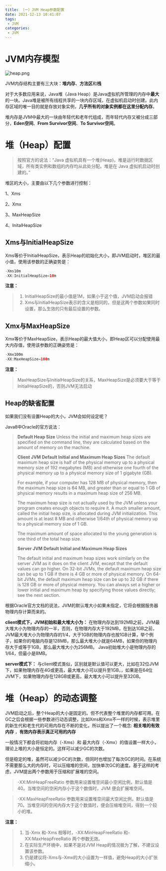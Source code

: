 ```yaml
---
title: （一）JVM Heap参数配置
date: 2021-12-13 10:41:07
tags: 
 - JVM
categories:
 - JVM
---
```


# <!-- more -->JVM内存模型

![heap.png](https://s2.loli.net/2021/12/13/w5YoMb6ETXNdLcV.png)

JVM内存结构主要有三大块：**堆内存**、**方法区**和**栈**

对于大多数应用来说，Java堆（Java Heap）是Java虚拟机所管理的内存中**最大**的一块。Java堆是被所有线程共享的一块内存区域，在虚拟机启动时创建。此内存区域的唯一目的就是存放对象实例，**几乎所有的对象实例都在这里分配内存**。

堆内存是JVM中最大的一块由年轻代和老年代组成，而年轻代内存又被分成三部分，**Eden空间**、**From Survivor空间**、**To Survivor空间**。

# 堆（Heap）配置

> 按照官方的说法：“Java 虚拟机具有一个堆(Heap)，堆是运行时数据区域，所有类实例和数组的内存均从此处分配。堆是在 Java 虚拟机启动时创建的。”

堆区的大小，主要由以下几个参数进行控制：

1、Xms

2、Xmx

3、MaxHeapSize

4、InitalHeapSize

## Xms与InitialHeapSize

Xms等价于InitialHeapSize，表示Heap的初始化大小，即JVM启动时，堆区的最小值，使用该参数的正确姿势是：

```java
-Xms10m
-XX:InitialHeapSize=10m
```

**注意：**

> 1. InitialHeapSize的最小值是1M，如果小于这个值，JVM启动会报错
> 2. Xms与InitialHeapSize表示的含义是相同的，但是这两个参数如果同时设置，那么生效的只有最后设置的参数。

## Xmx与MaxHeapSize

Xmx等价于MaxHeapSize，表示Heap的最大值大小，即Heap区可以分配使用最大内存值，使用该参数的正确姿势是：

```java
-Xmx100m
-XX:MaxHeapSize=100m
```

**注意：**

> MaxHeapSize与InitialHeapSize的关系，MaxHeapSize是必须要大于等于InitialHeapSize的，否则JVM无法启动

## Heap的缺省配置

如果我们没有设置Heap的大小，JVM会如何设定呢？

Java8中Oracle的官方说法：

> **Default Heap Size**
> Unless the initial and maximum heap sizes are specified on the command line, they are calculated based on the amount of memory on the machine.
>
> **Client JVM Default Initial and Maximum Heap Sizes**
> The default maximum heap size is half of the physical memory up to a physical memory size of 192 megabytes (MB) and otherwise one fourth of the physical memory up to a physical memory size of 1 gigabyte (GB).
>
> For example, if your computer has 128 MB of physical memory, then the maximum heap size is 64 MB, and greater than or equal to 1 GB of physical memory results in a maximum heap size of 256 MB.
>
> The maximum heap size is not actually used by the JVM unless your program creates enough objects to require it. A much smaller amount, called the initial heap size, is allocated during JVM initialization. This amount is at least 8 MB and otherwise 1/64th of physical memory up to a physical memory size of 1 GB.
>
> The maximum amount of space allocated to the young generation is one third of the total heap size.
>
> **Server JVM Default Initial and Maximum Heap Sizes**
>
> The default initial and maximum heap sizes work similarly on the server JVM as it does on the client JVM, except that the default values can go higher. On 32-bit JVMs, the default maximum heap size can be up to 1 GB if there is 4 GB or more of physical memory. On 64-bit JVMs, the default maximum heap size can be up to 32 GB if there is 128 GB or more of physical memory. You can always set a higher or lower initial and maximum heap by specifying those values directly; see the next section.

根据Oracle官方文档的说法，JVM的默认堆大小如果未指定，它将会根据服务器物理内存计算而来的。

**client模式下，JVM初始和最大堆大小为：**
在物理内存达到192MB之前，JVM最大堆大小为物理内存的一半，否则，在物理内存大于192MB，在到达1GB之前，JVM最大堆大小为物理内存的1/4，大于1GB的物理内存也按1GB计算，举个例子，如果你的电脑内存是128MB，那么最大堆大小就是64MB，如果你的物理内存大于或等于1GB，那么最大堆大小为256MB。
Java初始堆大小是物理内存的1/64，但最小是8MB。

**server模式下：**
与client模式类似，区别就是默认值可以更大，比如在32位JVM下，如果物理内存在4G或更高，最大堆大小可以提升至1GB，，如果是在64位JVM下，如果物理内存在128GB或更高，最大堆大小可以提升至32GB。

# 堆（Heap）的动态调整

JVM启动之后，整个Heap的大小是固定的。但不代表整个堆里的内存都可用。在GC之后会根据一些参数进行动态调整，比如Xms和Xmx不一样的时候，表示堆里的新生代和老生代的可用内存在不断的变化，所以提出了一个概念: **相关堆的有效内存** ，**有效内存表示真正可用的内存**

一般情况下都会将初始内存（-Xms）和 最大内存（-Xmx）的值设置一样大小，理论上堆的大小是恒定的。这样可以减少GC的次数。

但是稳定的堆，虽然可以减少GC的次数，但同时也增加了每次GC的时间。在系统不需要那么大的内存时，可以压缩堆的空间，加快单次GC的速度。基于这样的考虑，JVM提出两个参数用于压缩和扩展堆的空间。

> -XX:MinHeapFreeRatio 参数用来设置堆空间最小空闲比例，默认值是 40。当堆空间的空闲内存小于这个数值时，JVM 便会扩展堆空间。

> -XX:MaxHeapFreeRatio 参数用来设置堆空间最大空闲比例，默认值是 70。当堆空间的空闲内存大于这个数值时，便会压缩堆空间，得到一个较小的堆。

**注意：**

> 1. 当-Xmx 和-Xms 相等时，-XX:MinHeapFreeRatio 和-XX:MaxHeapFreeRatio 两个参数无效。
> 2. 在实际生产环境中，如果不是对JVM Heap的情况极为了解，不建议设置该参数。
> 3. 仍是建议将-Xms与-Xmx的大小设置为一样值，避免Heap的大小扩张缩小。